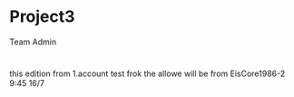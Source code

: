 # Project3
Team Admin 

#
this edition from  1.account
test frok the allowe will be from EisCore1986-2
9:45 16/7
#
